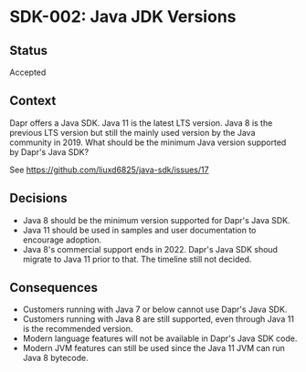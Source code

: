 # SDK-002: Java JDK Versions

## Status
Accepted

## Context
Dapr offers a Java SDK. Java 11 is the latest LTS version. Java 8 is the previous LTS version but still the mainly used version by the Java community in 2019. What should be the minimum Java version supported by Dapr's Java SDK?

See https://github.com/liuxd6825/java-sdk/issues/17

## Decisions

* Java 8 should be the minimum version supported for Dapr's Java SDK.
* Java 11 should be used in samples and user documentation to encourage adoption.
* Java 8's commercial support ends in 2022. Dapr's Java SDK shoud migrate to Java 11 prior to that. The timeline still not decided.
  
## Consequences

* Customers running with Java 7 or below cannot use Dapr's Java SDK.
* Customers running with Java 8 are still supported, even through Java 11 is the recommended version.
* Modern language features will not be available in Dapr's Java SDK code.
* Modern JVM features can still be used since the Java 11 JVM can run Java 8 bytecode.

